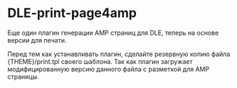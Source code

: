 # DLE-print-page4amp
Еще один плагин генерации AMP страниц для DLE, теперь на основе версии для печати.

Перед тем как устанавливать плагин, сделайте резервную копию файла {THEME}/print.tpl своего шаблона. Так как плагин загружает модифицированную версию данного файла с разметкой для AMP страницы.
